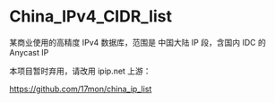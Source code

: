 # China_IPv4_CIDR_list
某商业使用的高精度 IPv4 数据库，范围是 中国大陆 IP 段，含国内 IDC 的 Anycast IP

本项目暂时弃用，请改用 ipip.net 上游：

https://github.com/17mon/china_ip_list
